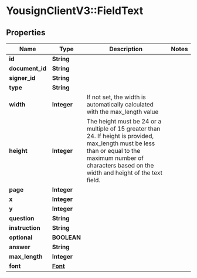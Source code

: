# YousignClientV3::FieldText

## Properties
Name | Type | Description | Notes
------------ | ------------- | ------------- | -------------
**id** | **String** |  | 
**document_id** | **String** |  | 
**signer_id** | **String** |  | 
**type** | **String** |  | 
**width** | **Integer** | If not set, the width is automatically calculated with the max_length value | 
**height** | **Integer** | The height must be 24 or a multiple of 15 greater than 24. If height is provided, max_length must be less than or equal to the maximum number of characters based on the width and height of the text field. | 
**page** | **Integer** |  | 
**x** | **Integer** |  | 
**y** | **Integer** |  | 
**question** | **String** |  | 
**instruction** | **String** |  | 
**optional** | **BOOLEAN** |  | 
**answer** | **String** |  | 
**max_length** | **Integer** |  | 
**font** | [**Font**](Font.md) |  | 

